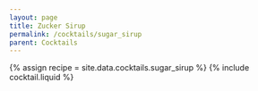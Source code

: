 ```yaml
---
layout: page
title: Zucker Sirup
permalink: /cocktails/sugar_sirup
parent: Cocktails
---
```

{% assign recipe = site.data.cocktails.sugar_sirup %}
{% include cocktail.liquid %}